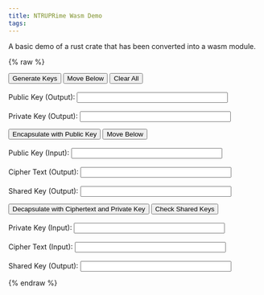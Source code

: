 ```yaml
---
title: NTRUPRime Wasm Demo
tags:
---
```

A basic demo of a rust crate that has been converted into a wasm module.


<!--more-->

<script src="/scripts/bootstrap.js"></script>
{% raw %}
    <p><button id="generatekey">Generate Keys</button> 
        <button id="movebelow">Move Below</button>
        <button id="clear">Clear All</button>
        <br><br>
        Public  Key (Output): <input style="width: 300px;" type="text" id="pubkeybox" > 
        <br><br>
        Private Key (Output): <input style="width: 300px;" type="text" id="privkeybox"></p>
    <p><button id="encapsulate">Encapsulate with Public Key</button> 
        <button id="movebelow2">Move Below</button>
        <br><br>
        Public  Key (Input): <input style="width: 300px;" type="text" id="pubkeybox2" >
        <br><br>
        Cipher Text (Output): <input style="width: 300px;" type="text" id="ciphertext" >
        <br><br>
        Shared Key (Output): <input style="width: 300px;" type="text" id="sharedkey"></p>
    <p><button id="decapsulate">Decapsulate with Ciphertext and Private Key</button>
        <button id="check">Check Shared Keys</button>
        <br><br>
        Private Key (Input): <input style="width: 300px;" type="text" id="privkeybox2">
        <br><br> 
        Cipher Text (Input): <input style="width: 300px;" type="text" id="ciphertext2" >
        <br><br>
        Shared Key (Output): <input style="width: 300px;" type="text" id="sharedkey2"></p>
    

{% endraw %}